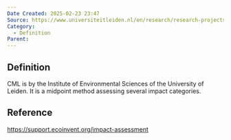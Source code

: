 ```yaml
---
Date Created: 2025-02-23 23:47
Source: https://www.universiteitleiden.nl/en/research/research-projects/science/cml-new-dutch-lca-guide
Category:
  - Definition
Parent:
---
```

## Definition
CML is by the Institute of Environmental Sciences of the University of Leiden. It is a midpoint method assessing several impact categories. 

## Reference
https://support.ecoinvent.org/impact-assessment